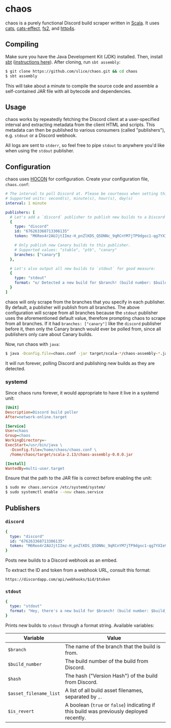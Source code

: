 # chaos

chaos is a purely functional Discord build scraper written in [Scala]. It uses
[cats], [cats-effect], [fs2], and [http4s].

[cats]: https://typelevel.org/cats
[cats-effect]: https://typelevel.org/cats-effect
[fs2]: https://fs2.io
[scala]: https://www.scala-lang.org
[http4s]: https://http4s.org
[sbt]: https://www.scala-sbt.org
[hocon]: https://github.com/lightbend/config/blob/master/HOCON.md

## Compiling

Make sure you have the Java Development Kit (JDK) installed. Then, install [sbt]
([instructions here](https://www.scala-sbt.org/1.x/docs/Setup.html)). After
cloning, run `sbt assembly`:

```sh
$ git clone https://github.com/slice/chaos.git && cd chaos
$ sbt assembly
```

This will take about a minute to compile the source code and assemble a
self-contained JAR file with all bytecode and dependencies.

## Usage

chaos works by repeatedly fetching the Discord client at a user-specified
interval and extracting metadata from the client HTML and scripts. This metadata
can then be published to various consumers (called "publishers"), e.g. `stdout`
or a Discord webhook.

All logs are sent to `stderr`, so feel free to pipe `stdout` to anywhere you'd
like when using the `stdout` publisher.

## Configuration

chaos uses [HOCON] for configuration. Create your configuration file,
`chaos.conf`:

```yaml
# The interval to poll Discord at. Please be courteous when setting this value.
# Supported units: second(s), minute(s), hour(s), day(s)
interval: 1 minute

publishers: [
  # Let's add a `discord` publisher to publish new builds to a Discord webhook.
  {
    type: "discord"
    id: "676263368713306135"
    token: "M6Reo4r2AUJjtIImz-H_pnZlKDS_Q5DNNc_9qRCnYM7jTP9dgoc1-qg7YXIe9JbNvzOL"

    # Only publish new Canary builds to this publisher.
    # Supported values: "stable", "ptb", "canary"
    branches: ["canary"]
  },

  # Let's also output all new builds to `stdout` for good measure:
  {
    type: "stdout"
    format: "o/ Detected a new build for $branch! (build number: $build_number)"
  }
]
```

chaos will only scrape from the branches that you specify in each publisher. By
default, a publisher will publish from all branches. The above configuration
will scrape from all branches because the `stdout` publisher uses the
aforementioned default value, therefore prompting chaos to scrape from all
branches. If it had `branches: ["canary"]` like the `discord` publisher before
it, then only the Canary branch would ever be polled from, since all publishers
only care about Canary builds.

Now, run chaos with `java`:

```sh
$ java -Dconfig.file=chaos.conf -jar target/scala-*/chaos-assembly-*.jar
```

It will run forever, polling Discord and publishing new builds as they are
detected.

### systemd

Since chaos runs forever, it would appropriate to have it live in a systemd
unit:

```ini
[Unit]
Description=Discord build poller
After=network-online.target

[Service]
User=chaos
Group=chaos
WorkingDirectory=~
ExecStart=/usr/bin/java \
  -Dconfig.file=/home/chaos/chaos.conf \
  /home/chaos/target/scala-2.13/chaos-assembly-0.0.0.jar

[Install]
WantedBy=multi-user.target
```

Ensure that the path to the JAR file is correct before enabling the unit:

```sh
$ sudo mv chaos.service /etc/systemd/system/
$ sudo systemctl enable --now chaos.service
```

## Publishers

### `discord`

```yaml
{
  type: "discord"
  id: "676263368713306135"
  token: "M6Reo4r2AUJjtIImz-H_pnZlKDS_Q5DNNc_9qRCnYM7jTP9dgoc1-qg7YXIe9JbNvzOL"
}
```

Posts new builds to a Discord webhook as an embed.

To extract the ID and token from a webhook URL, consult this format:

```
https://discordapp.com/api/webhooks/$id/$token
```

### `stdout`

```yaml
{
  type: "stdout"
  format: "Hey, there's a new build for $branch! (build number: $build_number)"
}
```

Prints new builds to `stdout` through a format string. Available variables:

| Variable               | Value                                                                                    |
| ---------------------- | ---------------------------------------------------------------------------------------- |
| `$branch`              | The name of the branch that the build is from.                                           |
| `$build_number`        | The build number of the build from Discord.                                              |
| `$hash`                | The hash ("Version Hash") of the build from Discord.                                     |
| `$asset_filename_list` | A list of all build asset filenames, separated by `,`.                                   |
| `$is_revert`           | A boolean (`true` or `false`) indicating if this build was previously deployed recently. |
